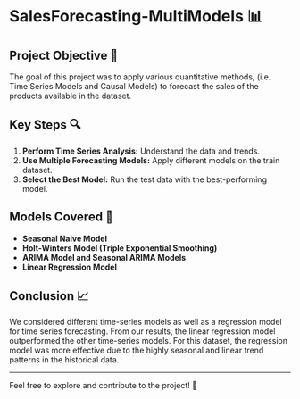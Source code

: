 # SalesForecasting-MultiModels 📊

## Project Objective 🎯
The goal of this project was to apply various quantitative methods, (i.e. Time Series Models and Causal Models) to forecast the sales of the products available in the dataset.

## Key Steps 🔍
1. **Perform Time Series Analysis:** Understand the data and trends.
2. **Use Multiple Forecasting Models:** Apply different models on the train dataset.
3. **Select the Best Model:** Run the test data with the best-performing model.

## Models Covered 🧩
- **Seasonal Naive Model**
- **Holt-Winters Model (Triple Exponential Smoothing)**
- **ARIMA Model and Seasonal ARIMA Models**
- **Linear Regression Model**

## Conclusion 📈
We considered different time-series models as well as a regression model for time series forecasting. From our results, the linear regression model outperformed the other time-series models. For this dataset, the regression model was more effective due to the highly seasonal and linear trend patterns in the historical data.

---

Feel free to explore and contribute to the project! 🚀
